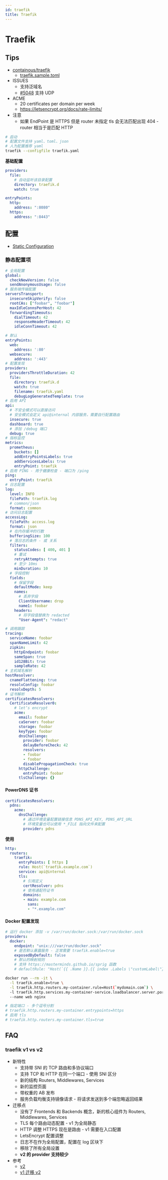 ```yaml
---
id: traefik
title: Traefik
---
```


# Traefik

## Tips
* [containous/traefik](https://github.com/containous/traefik)
  * [traefik.sample.toml](https://raw.githubusercontent.com/containous/traefik/master/traefik.sample.toml)
* ISSUES
    * 支持泛域名
  * [#5048](https://github.com/containous/traefik/issues/5048) 支持 UDP 
* ACME
  * 20 certificates per domain per week
  * https://letsencrypt.org/docs/rate-limits/
* 注意
  * 如果 EndPoint 是 HTTPS 但是 router 未指定 tls 会无法匹配出现 404 - router 相当于是匹配 HTTP

```bash
# 启动
# 配置文件支持 yaml、toml、json
# 人为配置推荐 yaml
traefik --configfile traefik.yaml
```

__基础配置__

```yaml
providers:
  file:
    # 自动监听该目录配置
    directory: traefik.d
    watch: true

entryPoints:
  http:
    address: ":8080"
  https:
    address: ":8443"
```

## 配置

* [Static Configuration](https://docs.traefik.io/master/reference/static-configuration/file/)

### 静态配置项

```yaml
# 全局配置
global:
  checkNewVersion: false
  sendAnonymousUsage: false
# 服务端传输配置
serversTransport:
  insecureSkipVerify: false
  rootCAs: ["foobar", "foobar"]
  maxIdleConnsPerHost: 42
  forwardingTimeouts:
    dialTimeout: 42
    responseHeaderTimeout: 42
    idleConnTimeout: 42

# 默认
entryPoints:
  web:
    address: ':80'
  websecure:
    address: ':443'
# 配置发现
providers:
  providersThrottleDuration: 42
  file:
    directory: traefik.d
    watch: true
    filename: traefik.yaml
    debugLogGeneratedTemplate: true
# 启用 API
api:
  # 不安全模式可以直接访问
  # 安全模式会定义 api@internal 内部服务，需要自行配置路由
  insecure: true
  dashboard: true
  # 添加 /debug 端口
  debug: true
# 指标监控
metrics:
  prometheus:
    buckets: []
    addEntryPointsLabels: true
    addServicesLabels: true
    entryPoint: traefik
# 启用 PING - 用于健康检查 - 端口为 /ping
ping:
  entryPoint: traefik
# 日志配置
log:
  level: INFO
  filePath: traefik.log
  # common/json
  format: common
# 访问日志配置
accessLog:
  filePath: access.log
  format: json
  # 在内存缓冲的行数
  bufferingSize: 100
  # 落日志的条件 - 或 关系
  filters:
    statusCodes: [ 400, 401 ]
    # 重试
    retryAttempts: true
    # 至少 10ms
    minDuration: 10
  # 字段控制
  fields:
    # 保留字段
    defaultMode: keep
    names:
      # 丢弃字段
      ClientUsername: drop
      name1: foobar
    headers:
      # 将字段值替换为 redacted
      "User-Agent": "redact"

# 调用跟踪
tracing:
  serviceName: foobar
  spanNameLimit: 42
  zipkin:
    httpEndpoint: foobar
    sameSpan: true
    id128Bit: true
    sampleRate: 42
# 主机域名解析
hostResolver:
  cnameFlattening: true
  resolvConfig: foobar
  resolvDepth: 5
# 证书解析
certificatesResolvers:
  CertificateResolver0:
    # let‘s encrypt
    acme:
      email: foobar
      caServer: foobar
      storage: foobar
      keyType: foobar
      dnsChallenge:
        provider: foobar
        delayBeforeCheck: 42
        resolvers:
        - foobar
        - foobar
        disablePropagationCheck: true
      httpChallenge:
        entryPoint: foobar
      tlsChallenge: {}
```

#### PowerDNS 证书
```yaml
certificatesResolvers:
  pdns:
    acme:
      dnsChallenge:
        # 通过环境变量配置链接信息 PDNS_API_KEY, PDNS_API_URL
        # 环境变量也可以使用 *_FILE 指向文件来配置
        provider: pdns
```

__使用__

```yaml
http:
  routers:
    traefik:
      entryPoints: [ https ]
      rule: Host(`traefik.example.com`)
      service: api@internal
      tls:
        # 引用定义
        certResolver: pdns
        # 使用通配符证书
        domains:
        - main: example.com
          sans:
          - "*.example.com"
```

#### Docker 配置发现

```yaml
# 运行 docker 添加 -v /var/run/docker.sock:/var/run/docker.sock
providers:
  docker:
    endpoint: "unix:///var/run/docker.sock"
    # 是否默认暴露服务 - 正常需要 traefik.enable=true
    exposedByDefault: false
    # 默认的映射规则
    # 支持 https://masterminds.github.io/sprig 函数
    # defaultRule: "Host(`{{ .Name }}.{{ index .Labels \"customLabel\"}}`)"
```

```bash
docker run --rm -it \
  -l traefik.enable=true \
  -l traefik.http.routers.my-container.rule=Host(`mydomain.com`) \
  -l traefik.http.services.my-container-service.loadbalancer.server.port=80
  --name web nginx

# 指定端口 - 多个逗号分割
# traefik.http.routers.my-container.entrypoints=https
# 启用 tls
# traefik.http.routers.my-container.tls=true
```

## FAQ
### traefik v1 vs v2
* 新特性
  * 支持带 SNI 的 TCP 路由和多协议端口
  * 支持 TCP 和 HTTP 在同一个端口 - 使用 SNI 区分
  * 新的结构 Routers, Middlewares, Services
  * 新的监控页面
  * 带权重的 AB 发布
  * 服务负载均衡支持镜像请求 - 将请求发送到多个端忽略返回结果
* 迁移点
  * 没有了 Frontends 和 Backends 概念，新的核心组件为 Routers, Middlewares, Services
  * TLS 每个路由动态配置 - v1 为全局静态
  * HTTP 调整 HTTPS 现在是路由 - v1 需要在入口配置
  * LetsEncrypt 配置调整
  * 日志不在作为全局配置，配置在 log 区块下
  * 移除了所有全局设置
  * __v2 的 provider 支持较少__
* 参考
  * [v2](https://blog.containo.us/traefik-2-0-6531ec5196c2)
  * [v1 迁移 v2](https://docs.traefik.io/migration/v1-to-v2/)
